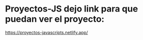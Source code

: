 # Proyectos-JS dejo link para que puedan ver el proyecto:
https://proyectos-javascripts.netlify.app/